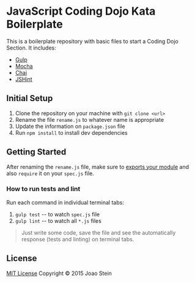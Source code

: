 # JavaScript Coding Dojo Kata Boilerplate

This is a boilerplate repository with basic files to start a Coding Dojo Section.  It includes:

* [Gulp](http://gulpjs.com/)
* [Mocha](http://mochajs.org/)
* [Chai](http://chaijs.com/)
* [JSHint](http://jshint.com/)

## Initial Setup
1. Clone the repository on your machine with `git clone <url>`
2. Rename the file `rename.js` to whatever name is appropriate
3. Update the information on `package.json` file
4. Run `npm install` to install dev dependencies

## Getting Started
After renaming the `rename.js` file, make sure to [exports your module](http://stackoverflow.com/questions/5311334/what-is-the-purpose-of-node-js-module-exports-and-how-do-you-use-it) and also `require` it on your `spec.js` file.

### How to run tests and lint

Run each command in individual terminal tabs:

1. `gulp test` -- to watch `spec.js` file
2. `gulp lint` -- to watch all `*.js` files

> Just write some code, save the file and see the automatically response (tests and linting) on terminal tabs.

## License
[MIT License](link) Copyright © 2015 Joao Stein
